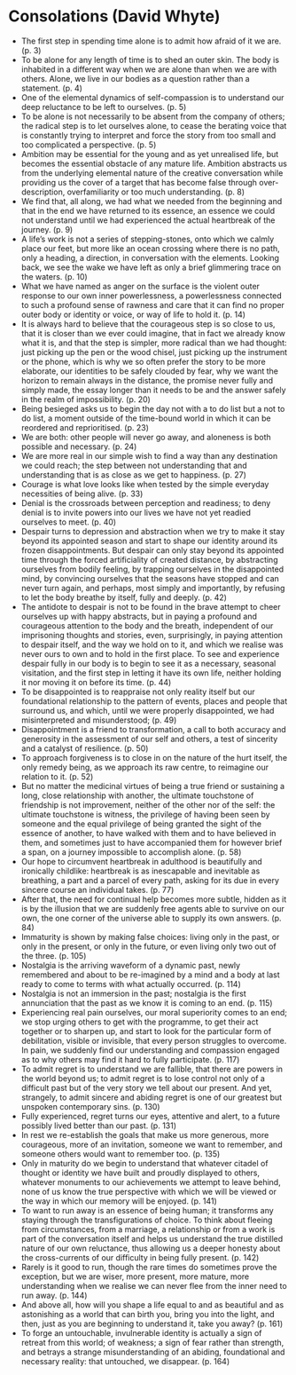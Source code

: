 # Consolations (David Whyte)
* The first step in spending time alone is to admit how afraid of it we are. (p. 3)
* To be alone for any length of time is to shed an outer skin. The body is inhabited in a different way when we are alone than when we are with others. Alone, we live in our bodies as a question rather than a statement. (p. 4)
* One of the elemental dynamics of self-compassion is to understand our deep reluctance to be left to ourselves. (p. 5)
* To be alone is not necessarily to be absent from the company of others; the radical step is to let ourselves alone, to cease the berating voice that is constantly trying to interpret and force the story from too small and too complicated a perspective. (p. 5)
* Ambition may be essential for the young and as yet unrealised life, but becomes the essential obstacle of any mature life. Ambition abstracts us from the underlying elemental nature of the creative conversation while providing us the cover of a target that has become false through over-description, overfamiliarity or too much understanding. (p. 8)
* We find that, all along, we had what we needed from the beginning and that in the end we have returned to its essence, an essence we could not understand until we had experienced the actual heartbreak of the journey. (p. 9)
* A life’s work is not a series of stepping-stones, onto which we calmly place our feet, but more like an ocean crossing where there is no path, only a heading, a direction, in conversation with the elements. Looking back, we see the wake we have left as only a brief glimmering trace on the waters. (p. 10)
* What we have named as anger on the surface is the violent outer response to our own inner powerlessness, a powerlessness connected to such a profound sense of rawness and care that it can find no proper outer body or identity or voice, or way of life to hold it. (p. 14)
* It is always hard to believe that the courageous step is so close to us, that it is closer than we ever could imagine, that in fact we already know what it is, and that the step is simpler, more radical than we had thought: just picking up the pen or the wood chisel, just picking up the instrument or the phone, which is why we so often prefer the story to be more elaborate, our identities to be safely clouded by fear, why we want the horizon to remain always in the distance, the promise never fully and simply made, the essay longer than it needs to be and the answer safely in the realm of impossibility. (p. 20)
* Being besieged asks us to begin the day not with a to do list but a not to do list, a moment outside of the time-bound world in which it can be reordered and reprioritised. (p. 23)
* We are both: other people will never go away, and aloneness is both possible and necessary. (p. 24)
* We are more real in our simple wish to find a way than any destination we could reach; the step between not understanding that and understanding that is as close as we get to happiness. (p. 27)
* Courage is what love looks like when tested by the simple everyday necessities of being alive. (p. 33)
* Denial is the crossroads between perception and readiness; to deny denial is to invite powers into our lives we have not yet readied ourselves to meet. (p. 40)
* Despair turns to depression and abstraction when we try to make it stay beyond its appointed season and start to shape our identity around its frozen disappointments. But despair can only stay beyond its appointed time through the forced artificiality of created distance, by abstracting ourselves from bodily feeling, by trapping ourselves in the disappointed mind, by convincing ourselves that the seasons have stopped and can never turn again, and perhaps, most simply and importantly, by refusing to let the body breathe by itself, fully and deeply. (p. 42)
* The antidote to despair is not to be found in the brave attempt to cheer ourselves up with happy abstracts, but in paying a profound and courageous attention to the body and the breath, independent of our imprisoning thoughts and stories, even, surprisingly, in paying attention to despair itself, and the way we hold on to it, and which we realise was never ours to own and to hold in the first place. To see and experience despair fully in our body is to begin to see it as a necessary, seasonal visitation, and the first step in letting it have its own life, neither holding it nor moving it on before its time. (p. 44)
* To be disappointed is to reappraise not only reality itself but our foundational relationship to the pattern of events, places and people that surround us, and which, until we were properly disappointed, we had misinterpreted and misunderstood; (p. 49)
* Disappointment is a friend to transformation, a call to both accuracy and generosity in the assessment of our self and others, a test of sincerity and a catalyst of resilience. (p. 50)
* To approach forgiveness is to close in on the nature of the hurt itself, the only remedy being, as we approach its raw centre, to reimagine our relation to it. (p. 52)
* But no matter the medicinal virtues of being a true friend or sustaining a long, close relationship with another, the ultimate touchstone of friendship is not improvement, neither of the other nor of the self: the ultimate touchstone is witness, the privilege of having been seen by someone and the equal privilege of being granted the sight of the essence of another, to have walked with them and to have believed in them, and sometimes just to have accompanied them for however brief a span, on a journey impossible to accomplish alone. (p. 58)
* Our hope to circumvent heartbreak in adulthood is beautifully and ironically childlike: heartbreak is as inescapable and inevitable as breathing, a part and a parcel of every path, asking for its due in every sincere course an individual takes. (p. 77)
* After that, the need for continual help becomes more subtle, hidden as it is by the illusion that we are suddenly free agents able to survive on our own, the one corner of the universe able to supply its own answers. (p. 84)
* Immaturity is shown by making false choices: living only in the past, or only in the present, or only in the future, or even living only two out of the three. (p. 105)
* Nostalgia is the arriving waveform of a dynamic past, newly remembered and about to be re-imagined by a mind and a body at last ready to come to terms with what actually occurred. (p. 114)
* Nostalgia is not an immersion in the past; nostalgia is the first annunciation that the past as we know it is coming to an end. (p. 115)
* Experiencing real pain ourselves, our moral superiority comes to an end; we stop urging others to get with the programme, to get their act together or to sharpen up, and start to look for the particular form of debilitation, visible or invisible, that every person struggles to overcome. In pain, we suddenly find our understanding and compassion engaged as to why others may find it hard to fully participate. (p. 117)
* To admit regret is to understand we are fallible, that there are powers in the world beyond us; to admit regret is to lose control not only of a difficult past but of the very story we tell about our present. And yet, strangely, to admit sincere and abiding regret is one of our greatest but unspoken contemporary sins. (p. 130)
* Fully experienced, regret turns our eyes, attentive and alert, to a future possibly lived better than our past. (p. 131)
* In rest we re-establish the goals that make us more generous, more courageous, more of an invitation, someone we want to remember, and someone others would want to remember too. (p. 135)
* Only in maturity do we begin to understand that whatever citadel of thought or identity we have built and proudly displayed to others, whatever monuments to our achievements we attempt to leave behind, none of us know the true perspective with which we will be viewed or the way in which our memory will be enjoyed. (p. 141)
* To want to run away is an essence of being human; it transforms any staying through the transfigurations of choice. To think about fleeing from circumstances, from a marriage, a relationship or from a work is part of the conversation itself and helps us understand the true distilled nature of our own reluctance, thus allowing us a deeper honesty about the cross-currents of our difficulty in being fully present. (p. 142)
* Rarely is it good to run, though the rare times do sometimes prove the exception, but we are wiser, more present, more mature, more understanding when we realise we can never flee from the inner need to run away. (p. 144)
* And above all, how will you shape a life equal to and as beautiful and as astonishing as a world that can birth you, bring you into the light, and then, just as you are beginning to understand it, take you away? (p. 161)
* To forge an untouchable, invulnerable identity is actually a sign of retreat from this world; of weakness; a sign of fear rather than strength, and betrays a strange misunderstanding of an abiding, foundational and necessary reality: that untouched, we disappear. (p. 164)